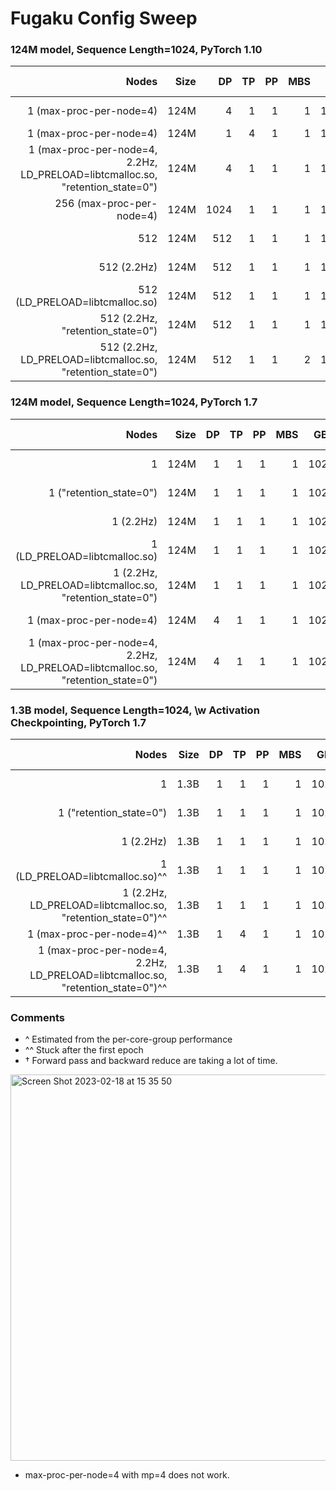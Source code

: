 # Fugaku Config Sweep

### 124M model, Sequence Length=1024, PyTorch 1.10
| Nodes | Size | DP | TP | PP | MBS |  GBS | Mem  | Sec/it | TFLOPs |Est. Aggr. PetaFLOPs| Notes |
| ----: | ---: | -: | -: | -: | --: |  --: | ---: | -----: | -----: | ---: | ----: |
|   1 (max-proc-per-node=4)| 124M |4 |  1 |  1 |   1 | 1024 | 28827.7 MiB |613.2 | 1.36^/^^| 0.001| 02-15, 21103755 |
|   1 (max-proc-per-node=4)| 124M |1 |  4 |  1 |   1 | 1024 |  - | - | -| - | - |
|   1 (max-proc-per-node=4, 2.2Hz, LD_PRELOAD=libtcmalloc.so, "retention_state=0")| 124M |4 |  1 |  1 |   1 | 1024 |25201.0 MiB |  363.6 | 2.28^ | 0.002| 02-15 |
| 256 (max-proc-per-node=4) | 124M | 1024 |  1 | 1  |   1 | 1024 | -  | - | -| -| 02-15 |
| 512 | 124M | 512 |  1 | 1  |   1 | 1024 |8223.2 MiB | 3.7 | 0.43 | 0.215 |02-15 |
| 512 (2.2Hz) | 124M | 512 |  1 | 1  |   1 | 1024| 8347.0 MiB | 3.2| 0.50| - |02-15 |
| 512 (LD_PRELOAD=libtcmalloc.so) | 124M | 512 |  1 | 1  |   1 | 1024| - MiB | -| -| - |02-15, 21103942|
| 512 (2.2Hz,  "retention_state=0") | 124M | 512 |  1 | 1  |   1 | 1024| 8362.1 MiB | 3.2|  0.50| - |02-15 |
| 512  (2.2Hz, LD_PRELOAD=libtcmalloc.so, "retention_state=0")|124M | 512 |  1 | 1  |   2 | 1024| - MiB |  14.39†| 0.11| - |02-15|


### 124M model, Sequence Length=1024, PyTorch 1.7
| Nodes | Size | DP | TP | PP | MBS |  GBS | Mem  | Sec/it | TFLOPs |Est. Aggr. PetaFLOPs| Notes |
| ----: | ---: | -: | -: | -: | --: |  --: | ---: | -----: | -----: | ---: | ----: |
|   1 | 124M |1 |  1 |  1 |   1 | 1024 |  7718.0 MiB | 1489.7 | 0.56| 0.0005 |02-15 |
|   1 ("retention_state=0")| 124M |1 |  1 |  1 |   1 | 1024 | - MiB  | 1401.1 | 0.60|  0.0006 | 02-15 |
|   1 (2.2Hz) | 124M |1 |  1 |  1 |   1 | 1024| 7701.2 MiB | 1261.2 | 0.66| 0.0006 |02-15 |
|   1 (LD_PRELOAD=libtcmalloc.so) | 124M |1 |  1 |  1 |   1 | 1024 | - MiB | 976.2 | 0.86 | 0.0008 | 02-15 |
|   1 (2.2Hz, LD_PRELOAD=libtcmalloc.so, "retention_state=0")| 124M |1 |  1 |  1 |   1 | 1024 |  - | 827.2 | 1.01| 0.001 | 02-15 |
|   1 (max-proc-per-node=4)| 124M |4 |  1 |  1 |   1 | 1024 |  22266.2 MiB | 721.7 | 1.16^| 0.001 | 02-15 |
|   1 (max-proc-per-node=4, 2.2Hz, LD_PRELOAD=libtcmalloc.so, "retention_state=0")| 124M |4 |  1 |  1 |   1 | 1024 | - |522.7 | 1.60^ | 0.001| 02-15 |


### 1.3B model, Sequence Length=1024, \w Activation Checkpointing, PyTorch 1.7
| Nodes | Size | DP | TP | PP | MBS |  GBS | Mem  | Sec/it | TFLOPs |Est. Aggr. PetaFLOPs| Notes |
| ----: | ---: | -: | -: | -: | --: |  --: | ---: | -----: | -----: | ---: | ----: |
|   1 | 1.3B |1 |  1 |  1 |   1 | 1024 |28406.7 MiB | 11727.9 |  0.99 | 0.001 | 02-14 |
|   1 ("retention_state=0") | 1.3B | 1|  1 |  1 |   1 | 1024 |29081.7 MiB |  10023.9 | 1.13 | 0.001| 02-15 |
|   1 (2.2Hz) | 1.3B | 1|  1 |  1 |   1 | 1024 |28356.1 MiB | 10532.4 |  1.10 |  0.001 | 02-15 |
|   1 (LD_PRELOAD=libtcmalloc.so)^^  | 1.3B | 1|  1 |  1 |   1 | 1024 |- MiB |  - | - | -| - | 02-15 |
|   1 (2.2Hz, LD_PRELOAD=libtcmalloc.so, "retention_state=0")^^  | 1.3B | 1|  1 |  1 |   1 | 1024 |- MiB |  - | - | -| - | 02-15 |
|   1 (max-proc-per-node=4)^^ |1.3B | 1|  4 |  1 |   1 | 1024 |- MiB |  - | - | -| - | 02-15 |
|   1 (max-proc-per-node=4, 2.2Hz, LD_PRELOAD=libtcmalloc.so, "retention_state=0")^^ |1.3B | 1|  4 |  1 |   1 | 1024 |- MiB |  - | - | -| - | 02-15 |

### Comments
- ^ Estimated from the per-core-group performance
- ^^ Stuck after the first epoch
- † Forward pass and backward reduce are taking a lot of time.
<img width="618" alt="Screen Shot 2023-02-18 at 15 35 50" src="https://user-images.githubusercontent.com/18011504/219896545-a059496d-00af-44be-b3dd-52734865400e.png">

- max-proc-per-node=4 with mp=4 does not work.

